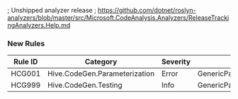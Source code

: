 ﻿; Unshipped analyzer release
; https://github.com/dotnet/roslyn-analyzers/blob/master/src/Microsoft.CodeAnalysis.Analyzers/ReleaseTrackingAnalyzers.Help.md

### New Rules
Rule ID | Category | Severity | Notes
--------|----------|----------|-------
HCG001 | Hive.CodeGen.Parameterization | Error | GenericParameterizationGenerator
HCG999 | Hive.CodeGen.Testing | Info | GenericParameterizationGenerator